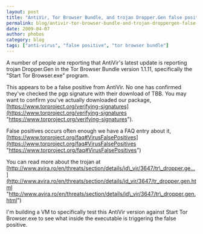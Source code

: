 ```yaml
---
layout: post
title: "AntiVir, Tor Browser Bundle, and trojan Dropper.Gen false positive"
permalink: blog/antivir-tor-browser-bundle-and-trojan-droppergen-false-positive
date: 2009-04-07
author: phobos
category: blog
tags: ["anti-virus", "false positive", "tor browser bundle"]
---
```


A number of people are reporting that AntiVir's latest update is reporting trojan Dropper.Gen in the Tor Browser Bundle version 1.1.11, specifically the "Start Tor Browser.exe" program.

This appears to be a false positive from AntiVir. No one has confirmed they've checked the pgp signature with their download of TBB. You may want to confirm you've actually downloaded our package, [https://www.torproject.org/verifying-signatures](https://www.torproject.org/verifying-signatures "https://www.torproject.org/verifying-signatures").

False positives occurs often enough we have a FAQ entry about it, [https://www.torproject.org/faq#VirusFalsePositives](https://www.torproject.org/faq#VirusFalsePositives "https://www.torproject.org/faq#VirusFalsePositives")

You can read more about the trojan at [http://www.avira.ro/en/threats/section/details/id\_vir/3647/tr\_dropper.ge...](http://www.avira.ro/en/threats/section/details/id_vir/3647/tr_dropper.gen.html "http://www.avira.ro/en/threats/section/details/id\_vir/3647/tr\_dropper.gen.html")

I'm building a VM to specifically test this AntiVir version against Start Tor Browser.exe to see what inside the executable is triggering the false positive.

